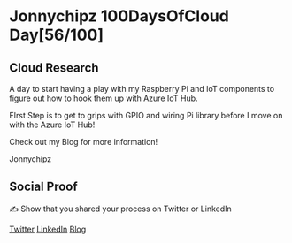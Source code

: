 <!-- This is a template you can use for quick progress days. It removes a lot of the steps we encourage you to share in the longer template 000-DAY-ARTICLE-LONG-TEMPLATE.MD-->

# Jonnychipz 100DaysOfCloud Day[56/100]

## Cloud Research

A day to start having a play with my Raspberry Pi and IoT components to figure out how to hook them up with Azure IoT Hub.

FIrst Step is to get to grips with GPIO and wiring Pi library before I move on with the Azure IoT Hub!

Check out my Blog for more information!

Jonnychipz

## Social Proof

✍️ Show that you shared your process on Twitter or LinkedIn

[Twitter](https://twitter.com/jonnychipz/status/1322152903738564608)
[LinkedIn](https://www.linkedin.com/posts/japlunn_day56100-100daysofcloud-jonnychipz-activity-6727918592660148224-gAxC)
[Blog](https://jonnychipz.com/2020/10/30/day56-100-100daysofcloud-jonnychipz-making-an-led-blink-with-raspberry-pi-python-and-remote-ssh/)
